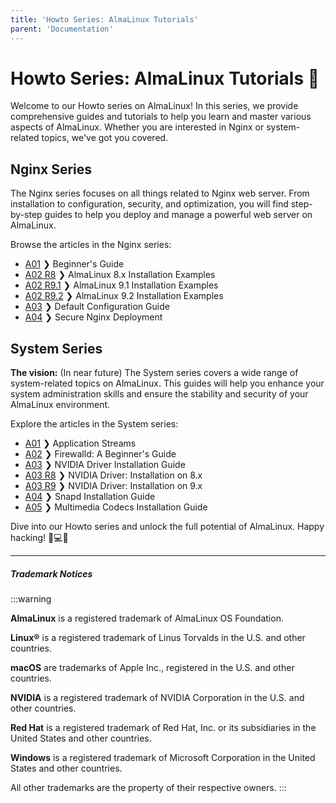 ```yaml
---
title: 'Howto Series: AlmaLinux Tutorials'
parent: 'Documentation'
---
```


<Breadcrumbs />

# Howto Series: AlmaLinux Tutorials 🚀

Welcome to our Howto series on AlmaLinux! In this series, we provide comprehensive guides and tutorials to help you learn and master various aspects of AlmaLinux. Whether you are interested in Nginx or system-related topics, we've got you covered.

## Nginx Series

The Nginx series focuses on all things related to Nginx web server. From installation to configuration, security, and optimization, you will find step-by-step guides to help you deploy and manage a powerful web server on AlmaLinux.

Browse the articles in the Nginx series:

- [A01](nginx/NginxSeriesA01.md) ❯ Beginner's Guide
- [A02 R8](nginx/NginxSeriesA02R8.md) ❯ AlmaLinux 8.x Installation Examples
- [A02 R9.1](nginx/NginxSeriesA02R91.md) ❯ AlmaLinux 9.1 Installation Examples
- [A02 R9.2](nginx/NginxSeriesA02R92.md) ❯ AlmaLinux 9.2 Installation Examples
- [A03](nginx/NginxSeriesA03.md) ❯ Default Configuration Guide
- [A04](nginx/NginxSeriesA04P1.md) ❯ Secure Nginx Deployment

## System Series

**The vision:** (In near future) The System series covers a wide range of system-related topics on AlmaLinux. This guides will help you enhance your system administration skills and ensure the stability and security of your AlmaLinux environment.

Explore the articles in the System series:

- [A01](system/SystemSeriesA01.md) ❯ Application Streams
- [A02](system/SystemSeriesA02.md) ❯ Firewalld: A Beginner's Guide
- [A03](system/SystemSeriesA03.md) ❯ NVIDIA Driver Installation Guide
- [A03 R8](system/SystemSeriesA03R8.md) ❯ NVIDIA Driver: Installation on 8.x
- [A03 R9](system/SystemSeriesA03R9.md) ❯ NVIDIA Driver: Installation on 9.x
- [A04](system/SystemSeriesA04.md) ❯ Snapd Installation Guide
- [A05](system/SystemSeriesA05.md) ❯ Multimedia Codecs Installation Guide

Dive into our Howto series and unlock the full potential of AlmaLinux. Happy hacking! 🐧💻🚀

----

##### Trademark Notices
:::warning

**AlmaLinux** is a registered trademark of AlmaLinux OS Foundation.

**Linux®** is a registered trademark of Linus Torvalds in the U.S. and other countries.

**macOS** are trademarks of Apple Inc., registered in the U.S. and other countries.

**NVIDIA** is a registered trademark of NVIDIA Corporation in the U.S. and other countries.

**Red Hat** is a registered trademark of Red Hat, Inc. or its subsidiaries in the United States and other countries.

**Windows** is a registered trademark of Microsoft Corporation in the United States and other countries.

All other trademarks are the property of their respective owners.
:::
